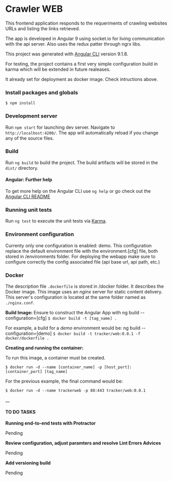 Crawler WEB
====================

This frontend application responds to the requeriments of crawling websites URLs and listing the links retrieved.

The app is developed in Angular 9 using socket.io for living communication with the api server. Also uses the redux patter through ngrx libs.

This project was generated with [Angular CLI](https://github.com/angular/angular-cli) version 9.1.8.

For testing, the project contains a first very simple configuration build in karma which will be extended in future realeases.

It already set for deployment as docker image. Check intructions above.

### Install packages and globals

`$ npm install`

### Development server

Run `npm start` for launching dev server. Navigate to `http://localhost:4200/`. The app will automatically reload if you change any of the source files.

### Build

Run `ng build` to build the project. The build artifacts will be stored in the `dist/` directory. 

#### Angular: Further help

To get more help on the Angular CLI use `ng help` or go check out the [Angular CLI README](https://github.com/angular/angular-cli/blob/master/README.md)

### Running unit tests

Run `ng test` to execute the unit tests via [Karma](https://karma-runner.github.io).

### Environment configuration

Currenty only one configuration is enabled: demo. This configuration replace the default environment file with the environment.[cfg] file, both stored in /environments folder.
For deploying the webapp make sure to configure correctly the config associated file (api base url, api path, etc.)

### Docker

The description file `.dockerfile` is stored in /docker folder. It describes the Docker image. This image uses an
_nginx_ server for static content delivery. This server's configuration is located at the same folder named as `./nginx.conf`.

**Build Image:**
Ensure to construct the Angular App with ng build --configuration=[cfg]
`$ docker build -t [tag_name] .`

For example, a build for a *demo* environment would be:
ng build --configuration=[demo]
`$ docker build -t tracker/web:0.0.1 -f docker/dockerfile .`

**Creating and running the container:**

To run this image, a container must be created.

`$ docker run -d --name [container_name] -p [host_port]:[container_port] [tag_name]`

For the previous example, the final command would be:

`$ docker run -d --name trackerweb -p 80:443 tracker/web:0.0.1`

__
  
#### TO DO TASKS

**Running end-to-end tests with Protractor**

Pending

**Review configuration, adjust paramters and resolve Lint Errors Advices**

Pending

**Add versioning build**

Pending

